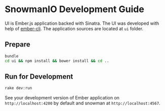 # SnowmanIO Development Guide

UI is Ember.js application backed with Sinatra. The UI was developed with help of
[ember-cli](http://www.ember-cli.com/). The application sources are located at `ui` folder.

## Prepare

``` bash
bundle
cd ui && npm install && bower install && cd ..
```

## Run for Development

``` bash
rake dev:run
```

See your development version of Ember application on `http://localhost:4200` by default and
snowman at `http://localhost:4567`.

